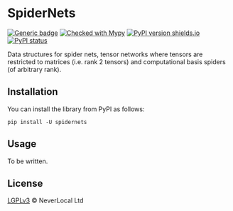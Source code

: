 # SpiderNets

[![Generic badge](https://img.shields.io/badge/python-3.10+-green.svg)](https://docs.python.org/3.10/)
[![Checked with Mypy](http://www.mypy-lang.org/static/mypy_badge.svg)](https://github.com/python/mypy)
[![PyPI version shields.io](https://img.shields.io/pypi/v/spidernets.svg)](https://pypi.python.org/pypi/spidernets/)
[![PyPI status](https://img.shields.io/pypi/status/spidernets.svg)](https://pypi.python.org/pypi/spidernets/)

Data structures for spider nets, tensor networks where tensors are restricted to
matrices (i.e. rank 2 tensors) and computational basis spiders (of arbitrary rank).

## Installation

You can install the library from PyPI as follows:

```
pip install -U spidernets
```

## Usage

To be written.

## License

[LGPLv3](./LICENSE) © NeverLocal Ltd
